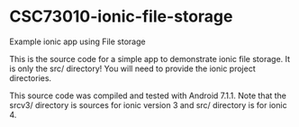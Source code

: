 # CSC73010-ionic-file-storage
Example ionic app using File storage

This is the source code for a simple app to demonstrate ionic file storage.  It is only the src/ directory!
You will need to provide the ionic project directories.

This source code was compiled and tested with Android 7.1.1.  Note that the srcv3/ directory is sources for ionic version 3 and src/ directory is for ionic 4.
